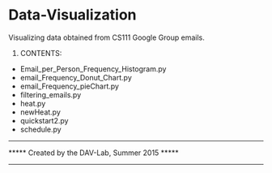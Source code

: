 # Data-Visualization
Visualizing data obtained from CS111 Google Group emails.

1. CONTENTS:
+ Email_per_Person_Frequency_Histogram.py
+ email_Frequency_Donut_Chart.py
+ email_Frequency_pieChart.py
+ filtering_emails.py
+ heat.py
+ newHeat.py
+ quickstart2.py
+ schedule.py

***********************************************
***** Created by the DAV-Lab, Summer 2015 *****
***********************************************
